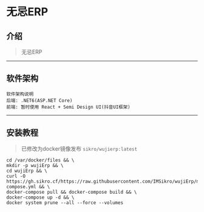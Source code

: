 ﻿# 无忌ERP

## 介绍
> 无忌ERP

---
## 软件架构

    软件架构说明
    后端: .NET6(ASP.NET Core)
    前端: 暂时使用 React + Semi Design UI(抖音UI框架)

---
## 安装教程

> 已修改为docker镜像发布 `sikro/wujierp:latest`

```
cd /var/docker/files && \
mkdir -p wujiErp && \
cd wujiErp && \
curl -O https://gh.sikro.cf/https://raw.githubusercontent.com/IMSikro/wujiErp/master/docker-compose.yml && \
docker-compose pull && docker-compose build && \
docker-compose up -d && \
docker system prune --all --force --volumes
```
